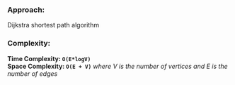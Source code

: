 ### Approach:
Dijkstra shortest path algorithm
​
### Complexity:
**Time Complexity: `O(E*logV)`**\
**Space Complexity: `O(E + V)`** *where V is the number of vertices and E is the number of edges*
​